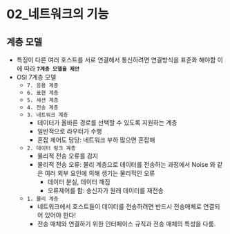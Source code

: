 # 02_네트워크의 기능
## 계층 모델
- 특징이 다른 여러 호스트를 서로 연결해서 통신하려면 연결방식을 표준화 해야함 이에 따라 **`7계층 모델을 제안`**
- OSI 7계층 모델
    - `7. 응용 계층`
    - `6. 표현 계층`
    - `5. 세션 계층`
    - `4. 전송 계층`
    - `3. 네트워크 계층`
        - 데이터가 올바른 경로를 선택할 수 있도록 지원하는 계층
        - 일반적으로 라우터가 수행
        - 혼잡 제어도 담당: 네트워크 부하 많으면 혼잡해
    - `2. 데이터 링크 계층`
        - 물리적 전송 오류를 감지
        - 물리적 전송 오류: 물리 계층으로 데이터를 전송하는 과정에서 Noise 와 같은 여러 외부 요인에 의해 생기는 물리적인 오류
            - 데이터 분실, 데이터 깨짐
            - 오류제어를 함: 송신자가 원래 데이터를 재전송
    - `1. 물리 계층`
        - 네트워크에서 호스트들이 데이터를 전송하려면 반드시 전송매체로 연결되어 있어야 한다!
        - 전송 매체와 연결하기 위한 인터페이스 규칙과 전송 매체의 특성을 다룸.